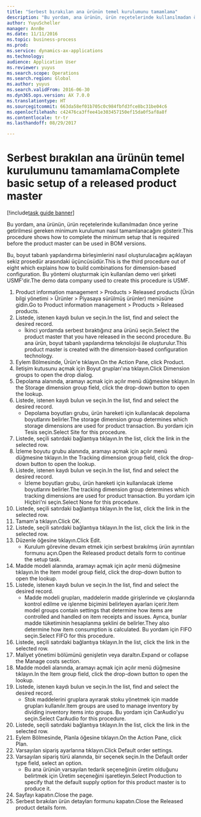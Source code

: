 ```yaml
--- 
title: "Serbest bırakılan ana ürünün temel kurulumunu tamamlama"
description: "Bu yordam, ana ürünün, ürün reçetelerinde kullanılmadan önce yerine getirilmesi gereken minimum kurulumun nasıl tamamlanacağını gösterir."
author: YuyuScheller
manager: AnnBe
ms.date: 11/11/2016
ms.topic: business-process
ms.prod: 
ms.service: dynamics-ax-applications
ms.technology: 
audience: Application User
ms.reviewer: yuyus
ms.search.scope: Operations
ms.search.region: Global
ms.author: yuyus
ms.search.validFrom: 2016-06-30
ms.dyn365.ops.version: AX 7.0.0
ms.translationtype: HT
ms.sourcegitcommit: 663da58ef01b705c0c984fbfd3fce8bc31be04c6
ms.openlocfilehash: c42476ca3ffee41e303457150ef15da0f5af8a8f
ms.contentlocale: tr-tr
ms.lasthandoff: 08/29/2017

---
```

# <a name="complete-basic-setup-of-a-released-product-master"></a><span data-ttu-id="73599-103">Serbest bırakılan ana ürünün temel kurulumunu tamamlama</span><span class="sxs-lookup"><span data-stu-id="73599-103">Complete basic setup of a released product master</span></span>

[!include[task guide banner](../../includes/task-guide-banner.md)]

<span data-ttu-id="73599-104">Bu yordam, ana ürünün, ürün reçetelerinde kullanılmadan önce yerine getirilmesi gereken minimum kurulumun nasıl tamamlanacağını gösterir.</span><span class="sxs-lookup"><span data-stu-id="73599-104">This procedure shows how to complete the minimum setup that is required before the product master can be used in BOM versions.</span></span>

<span data-ttu-id="73599-105">Bu, boyut tabanlı yapılandırma birleşimlerini nasıl oluşturulacağını açıklayan sekiz prosedür arasındaki üçüncüsüdür.</span><span class="sxs-lookup"><span data-stu-id="73599-105">This is the third procedure out of eight which explains how to build combinations for dimension-based configuration.</span></span> <span data-ttu-id="73599-106">Bu yöntemi oluşturmak için kullanılan demo veri şirketi USMF'dir.</span><span class="sxs-lookup"><span data-stu-id="73599-106">The demo data company used to create this procedure is USMF.</span></span>

1. <span data-ttu-id="73599-107">Product information management > Products > Released products (Ürün bilgi yönetimi > Ürünler > Piyasaya sürülmüş ürünler) menüsüne gidin.</span><span class="sxs-lookup"><span data-stu-id="73599-107">Go to Product information management > Products > Released products.</span></span>
2. <span data-ttu-id="73599-108">Listede, istenen kaydı bulun ve seçin.</span><span class="sxs-lookup"><span data-stu-id="73599-108">In the list, find and select the desired record.</span></span>
    * <span data-ttu-id="73599-109">İkinci yordamda serbest bıraktığınız ana ürünü seçin.</span><span class="sxs-lookup"><span data-stu-id="73599-109">Select the product master that you have released in the second procedure.</span></span> <span data-ttu-id="73599-110">Bu ana ürün, boyut tabanlı yapılandırma teknolojisi ile oluşturulur.</span><span class="sxs-lookup"><span data-stu-id="73599-110">This product master is created with the dimension-based configuration technology.</span></span>  
3. <span data-ttu-id="73599-111">Eylem Bölmesinde, Ürün'e tıklayın.</span><span class="sxs-lookup"><span data-stu-id="73599-111">On the Action Pane, click Product.</span></span>
4. <span data-ttu-id="73599-112">İletişim kutusunu açmak için Boyut grupları'ına tıklayın.</span><span class="sxs-lookup"><span data-stu-id="73599-112">Click Dimension groups to open the drop dialog.</span></span>
5. <span data-ttu-id="73599-113">Depolama alanında, aramayı açmak için açılır menü düğmesine tıklayın.</span><span class="sxs-lookup"><span data-stu-id="73599-113">In the Storage dimension group field, click the drop-down button to open the lookup.</span></span>
6. <span data-ttu-id="73599-114">Listede, istenen kaydı bulun ve seçin.</span><span class="sxs-lookup"><span data-stu-id="73599-114">In the list, find and select the desired record.</span></span>
    * <span data-ttu-id="73599-115">Depolama boyutları grubu, ürün hareketi için kullanılacak depolama boyutlarını belirler.</span><span class="sxs-lookup"><span data-stu-id="73599-115">The storage dimension group determines which storage dimensions are used for product transaction.</span></span> <span data-ttu-id="73599-116">Bu yordam için Tesis seçin.</span><span class="sxs-lookup"><span data-stu-id="73599-116">Select Site for this procedure.</span></span>  
7. <span data-ttu-id="73599-117">Listede, seçili satırdaki bağlantıya tıklayın.</span><span class="sxs-lookup"><span data-stu-id="73599-117">In the list, click the link in the selected row.</span></span>
8. <span data-ttu-id="73599-118">İzleme boyutu grubu alanında, aramayı açmak için açılır menü düğmesine tıklayın.</span><span class="sxs-lookup"><span data-stu-id="73599-118">In the Tracking dimension group field, click the drop-down button to open the lookup.</span></span>
9. <span data-ttu-id="73599-119">Listede, istenen kaydı bulun ve seçin.</span><span class="sxs-lookup"><span data-stu-id="73599-119">In the list, find and select the desired record.</span></span>
    * <span data-ttu-id="73599-120">İzleme boyutları grubu, ürün hareketi için kullanılacak izleme boyutlarını belirler.</span><span class="sxs-lookup"><span data-stu-id="73599-120">The tracking dimension group determines which tracking dimensions are used for product transaction.</span></span> <span data-ttu-id="73599-121">Bu yordam için Hiçbiri'ni seçin.</span><span class="sxs-lookup"><span data-stu-id="73599-121">Select None for this procedure.</span></span>  
10. <span data-ttu-id="73599-122">Listede, seçili satırdaki bağlantıya tıklayın.</span><span class="sxs-lookup"><span data-stu-id="73599-122">In the list, click the link in the selected row.</span></span>
11. <span data-ttu-id="73599-123">Tamam'a tıklayın.</span><span class="sxs-lookup"><span data-stu-id="73599-123">Click OK.</span></span>
12. <span data-ttu-id="73599-124">Listede, seçili satırdaki bağlantıya tıklayın.</span><span class="sxs-lookup"><span data-stu-id="73599-124">In the list, click the link in the selected row.</span></span>
13. <span data-ttu-id="73599-125">Düzenle öğesine tıklayın.</span><span class="sxs-lookup"><span data-stu-id="73599-125">Click Edit.</span></span>
    * <span data-ttu-id="73599-126">Kurulum görevine devam etmek için serbest bırakılmış ürün ayrıntıları formunu açın.</span><span class="sxs-lookup"><span data-stu-id="73599-126">Open the Released product details form to continue the setup task.</span></span>  
14. <span data-ttu-id="73599-127">Madde modeli alanında, aramayı açmak için açılır menü düğmesine tıklayın.</span><span class="sxs-lookup"><span data-stu-id="73599-127">In the Item model group field, click the drop-down button to open the lookup.</span></span>
15. <span data-ttu-id="73599-128">Listede, istenen kaydı bulun ve seçin.</span><span class="sxs-lookup"><span data-stu-id="73599-128">In the list, find and select the desired record.</span></span>
    * <span data-ttu-id="73599-129">Madde modeli grupları, maddelerin madde girişlerinde ve çıkışlarında kontrol edilme ve işlenme biçimini belirleyen ayarları içerir.</span><span class="sxs-lookup"><span data-stu-id="73599-129">Item model groups contain settings that determine how items are controlled and handled on item receipts and issues.</span></span> <span data-ttu-id="73599-130">Ayrıca, bunlar madde tüketiminin hesaplanma şeklini de belirler.</span><span class="sxs-lookup"><span data-stu-id="73599-130">They also determine how item consumption is calculated.</span></span> <span data-ttu-id="73599-131">Bu yordam için   FIFO seçin.</span><span class="sxs-lookup"><span data-stu-id="73599-131">Select   FIFO for this procedure.</span></span>  
16. <span data-ttu-id="73599-132">Listede, seçili satırdaki bağlantıya tıklayın.</span><span class="sxs-lookup"><span data-stu-id="73599-132">In the list, click the link in the selected row.</span></span>
17. <span data-ttu-id="73599-133">Maliyet yönetimi bölümünü genişletin veya daraltın.</span><span class="sxs-lookup"><span data-stu-id="73599-133">Expand or collapse the Manage costs section.</span></span>
18. <span data-ttu-id="73599-134">Madde modeli alanında, aramayı açmak için açılır menü düğmesine tıklayın.</span><span class="sxs-lookup"><span data-stu-id="73599-134">In the Item group field, click the drop-down button to open the lookup.</span></span>
19. <span data-ttu-id="73599-135">Listede, istenen kaydı bulun ve seçin.</span><span class="sxs-lookup"><span data-stu-id="73599-135">In the list, find and select the desired record.</span></span>
    * <span data-ttu-id="73599-136">Stok maddelerini gruplara ayırarak stoku yönetmek için madde grupları kullanılır.</span><span class="sxs-lookup"><span data-stu-id="73599-136">Item groups are used to manage inventory by dividing inventory items into groups.</span></span> <span data-ttu-id="73599-137">Bu yordam için   CarAudio'yu seçin.</span><span class="sxs-lookup"><span data-stu-id="73599-137">Select   CarAudio for this procedure.</span></span>  
20. <span data-ttu-id="73599-138">Listede, seçili satırdaki bağlantıya tıklayın.</span><span class="sxs-lookup"><span data-stu-id="73599-138">In the list, click the link in the selected row.</span></span>
21. <span data-ttu-id="73599-139">Eylem Bölmesinde, Planla öğesine tıklayın.</span><span class="sxs-lookup"><span data-stu-id="73599-139">On the Action Pane, click Plan.</span></span>
22. <span data-ttu-id="73599-140">Varsayılan sipariş ayarlarına tıklayın.</span><span class="sxs-lookup"><span data-stu-id="73599-140">Click Default order settings.</span></span>
23. <span data-ttu-id="73599-141">Varsayılan sipariş türü alanında, bir seçenek seçin.</span><span class="sxs-lookup"><span data-stu-id="73599-141">In the Default order type field, select an option.</span></span>
    * <span data-ttu-id="73599-142">Bu ana ürünün varsayılan tedarik seçeneğinin üretim olduğunu belirtmek için Üretim seçeneğini işaretleyin.</span><span class="sxs-lookup"><span data-stu-id="73599-142">Select Production to specify that the default supply option for this product master is to produce it.</span></span>  
24. <span data-ttu-id="73599-143">Sayfayı kapatın.</span><span class="sxs-lookup"><span data-stu-id="73599-143">Close the page.</span></span>
25. <span data-ttu-id="73599-144">Serbest bırakılan ürün detayları formunu kapatın.</span><span class="sxs-lookup"><span data-stu-id="73599-144">Close the Released product details form.</span></span>


